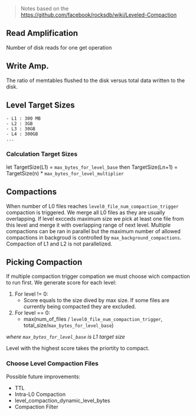 > Notes based on the https://github.com/facebook/rocksdb/wiki/Leveled-Compaction


## Read Amplification

Number of disk reads for one get operation 

## Write Amp.

The ratio of memtables flushed to the disk versus total data written to the disk.

## Level Target Sizes 
```
- L1 : 300 MB 
- L2 : 3GB
- L3 : 30GB
- L4 : 300GB
...
```

### Calculation Target Sizes
let TargetSize(L1) = `max_bytes_for_level_base`
then TargetSize(Ln+1) = TargetSize(n) * `max_bytes_for_level_multiplier` 

## Compactions

When number of L0 files reaches `level0_file_num_compaction_trigger` compaction is triggered. We merge all L0 files as 
they are usually overlapping.
If level excceds maximum size we pick at least one file from this level and merge it with overlapping range of next level. 
Multiple compactions can be ran in parallel but the maximum number of allowed compactions in backgroud  is controlled by `max_background_compactions`.
Compaction of L1 and L2 is not parallelized.

## Picking Compaction

If multiple compaction trigger compation we must choose wich compaction to run first. We generate score for each level:
1. For level != 0: 
    - Score equals to the size dived by max size. If some files are currently being compacted they are excluded.
2. For level == 0:
    - max(num_of_files / `level0_file_num_compaction_trigger`, total_size/`max_bytes_for_level_base`)

*where `max_bytes_for_level_base` is L1 target size*

Level with the highest score takes the priortity to compact.   


### Choose Level Compaction Files

Possible future improvements:
- TTL
- Intra-L0 Compaction
- level_compaction_dynamic_level_bytes
- Compaction Filter